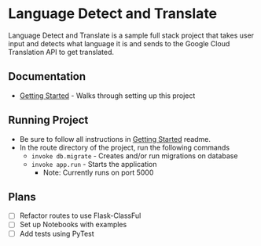 # Language Detect and Translate

Language Detect and Translate is a sample full stack project that takes user
input and detects what language it is and sends to the Google Cloud Translation
API to get translated.

## Documentation

- [Getting Started](GETTING_STARTED.md) - Walks through setting up this project

## Running Project

- Be sure to follow all instructions in [Getting Started](GETTING_STARTED.md) readme.
- In the route directory of the project, run the following commands
  - `invoke db.migrate` - Creates and/or run migrations on database
  - `invoke app.run` - Starts the application
    - Note: Currently runs on port 5000

## Plans

- [ ] Refactor routes to use Flask-ClassFul
- [ ] Set up Notebooks with examples
- [ ] Add tests using PyTest